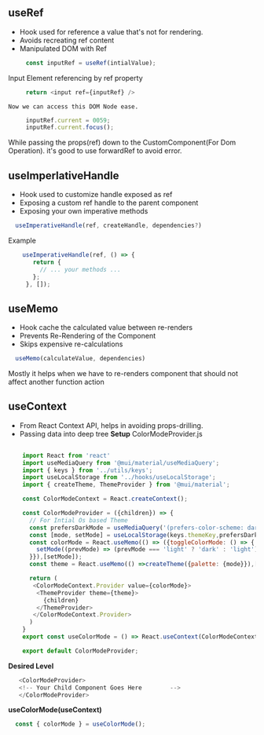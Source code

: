 
## useRef

  + Hook used for reference a value that's not for rendering.
  + Avoids recreating ref content
  + Manipulated DOM with Ref

  ```javascript
       const inputRef = useRef(intialValue);
  ```
  Input Element referencing by ref property

  ```javascript
       return <input ref={inputRef} />
  ```
    Now we can access this DOM Node ease.
  

  ```javascript
       inputRef.current = 0059;
       inputRef.current.focus();
  ```
  While passing the props(ref) down to the CustomComponent(For Dom Operation). it's good to use forwardRef to avoid error.
  
  ## useImperlativeHandle
  + Hook used to customize handle exposed as ref
  + Exposing a custom ref handle to the parent component
  + Exposing your own imperative methods
  
   ```javascript
     useImperativeHandle(ref, createHandle, dependencies?)
   ```
   Example
   ```javascript
       useImperativeHandle(ref, () => {
          return {
            // ... your methods ...
          };
        }, []);
   ```
   
   ## useMemo
   + Hook cache the calculated value between re-renders
   + Prevents Re-Rendering of the Component
   + Skips expensive re-calculations
   ```javascript
     useMemo(calculateValue, dependencies)
   ```
   
   Mostly it helps when we have to re-renders component that should not affect another function action

## useContext
   + From React Context API, helps in avoiding props-drilling.
   + Passing data into deep tree
 **Setup**
  ColorModeProvider.js
```javascript
    
    import React from 'react'
    import useMediaQuery from '@mui/material/useMediaQuery';
    import { keys } from '../utils/keys';
    import useLocalStorage from '../hooks/useLocalStorage';
    import { createTheme, ThemeProvider } from '@mui/material';

    const ColorModeContext = React.createContext();

    const ColorModeProvider = ({children}) => {
      // For Intial Os based Theme
      const prefersDarkMode = useMediaQuery('(prefers-color-scheme: dark)');
      const [mode, setMode] = useLocalStorage(keys.themeKey,prefersDarkMode?'dark':'light');
      const colorMode = React.useMemo(() => ({toggleColorMode: () => {
        setMode((prevMode) => (prevMode === 'light' ? 'dark' : 'light'));
      }}),[setMode]);
      const theme = React.useMemo(() =>createTheme({palette: {mode}}),[mode]);

      return (
       <ColorModeContext.Provider value={colorMode}>
        <ThemeProvider theme={theme}>
          {children}
        </ThemeProvider>
       </ColorModeContext.Provider>
      )
    }
    export const useColorMode = () => React.useContext(ColorModeContext);

    export default ColorModeProvider;
  ```
 **Desired Level** 
 
 ```javascript
    <ColorModeProvider>
    <!-- Your Child Component Goes Here        -->
    </ColorModeProvider>
 ```
 **useColorMode(useContext)**
 ```javascript
   const { colorMode } = useColorMode();
 ```
